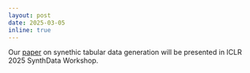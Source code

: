 ```yaml
---
layout: post
date: 2025-03-05
inline: true
---
```


Our [paper](https://arxiv.org/abs/2502.04055) on synethic tabular data generation will be presented in ICLR 2025 SynthData Workshop.
